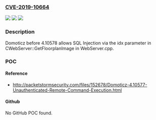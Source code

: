 ### [CVE-2019-10664](https://cve.mitre.org/cgi-bin/cvename.cgi?name=CVE-2019-10664)
![](https://img.shields.io/static/v1?label=Product&message=n%2Fa&color=blue)
![](https://img.shields.io/static/v1?label=Version&message=n%2Fa&color=blue)
![](https://img.shields.io/static/v1?label=Vulnerability&message=n%2Fa&color=brighgreen)

### Description

Domoticz before 4.10578 allows SQL Injection via the idx parameter in CWebServer::GetFloorplanImage in WebServer.cpp.

### POC

#### Reference
- http://packetstormsecurity.com/files/152678/Domoticz-4.10577-Unauthenticated-Remote-Command-Execution.html

#### Github
No GitHub POC found.

